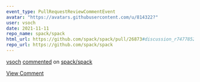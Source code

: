 ```yaml
---
event_type: PullRequestReviewCommentEvent
avatar: "https://avatars.githubusercontent.com/u/814322?"
user: vsoch
date: 2021-11-11
repo_name: spack/spack
html_url: https://github.com/spack/spack/pull/26873#discussion_r747785292
repo_url: https://github.com/spack/spack
---
```


<a href='https://github.com/vsoch' target='_blank'>vsoch</a> <a href='https://github.com/spack/spack/pull/26873#discussion_r747785292' target='_blank'>commented</a> on <a href='https://github.com/spack/spack' target='_blank'>spack/spack</a>

<a href='https://github.com/spack/spack/pull/26873#discussion_r747785292' target='_blank'>View Comment</a>